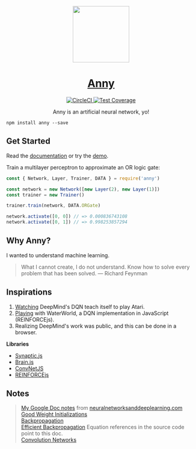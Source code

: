 <p align="center">
  <a href="http://levithomason.github.io/anny/">
    <img height="150" width="150" src="https://raw.githubusercontent.com/levithomason/anny/master/logo.png">
  </a>
</p>

<h1 align="center">
  <a href="http://levithomason.github.io/anny">Anny</a>
</h1>

<p align="center">
  <a href="https://circleci.com/gh/levithomason/anny">
    <img src="https://img.shields.io/circleci/project/levithomason/anny/master.svg?style=flat-square" alt="CircleCI"/>
  </a>
  <a href="https://codeclimate.com/github/levithomason/anny/coverage">
    <img src="https://img.shields.io/codeclimate/coverage/github/levithomason/anny.svg?style=flat-square" alt="Test Coverage"/>
  </a>
</p>

<p align="center">
  Anny is an artificial neural network, yo!
</p>


```
npm install anny --save
```

## Get Started

Read the [documentation](http://levithomason.github.io/anny/docs)
or try the [demo](http://levithomason.github.io/anny).

Train a multilayer perceptron to approximate an OR logic gate:

```js
const { Network, Layer, Trainer, DATA } = require('anny')

const network = new Network([new Layer(2), new Layer(1)])
const trainer = new Trainer()

trainer.train(network, DATA.ORGate)

network.activate([0, 0]) // => 0.000836743108
network.activate([0, 1]) // => 0.998253857294
```

## Why Anny?

I wanted to understand machine learning.

>What I cannot create, I do not understand. Know how to solve every problem that has been solved.
>&mdash; Richard Feynman

## Inspirations

1. [Watching](https://www.youtube.com/watch?v=EfGD2qveGdQ) DeepMind's DQN teach 
itself to play Atari.
2. [Playing](http://cs.stanford.edu/people/karpathy/reinforcejs/waterworld.html) 
with WaterWorld, a DQN implementation in JavaScript (REINFORCEjs).
3. Realizing DeepMind's work was public, and this can be done in a browser.

**Libraries**

- [Synaptic.js](https://github.com/cazala/synaptic)
- [Brain.js](https://github.com/cazala/synaptic)
- [ConvNetJS](https://github.com/karpathy/convnetjs)
- [REINFORCEjs](https://github.com/karpathy/reinforcejs)

## Notes

>[My Google Doc notes](https://docs.google.com/document/d/1h-G9qqp-xC_ykq-weEIjtk0IvXdmij3tCDRfP75BJUg) from [neuralnetworksanddeeplearning.com](http://neuralnetworksanddeeplearning.com/)  
>[Good Weight Initializations](https://plus.google.com/+SoumithChintala/posts/RZfdrRQWL6u)  
>[Backpropagation](http://page.mi.fu-berlin.de/rojas/neural/chapter/K7.pdf)  
>[Efficient Backpropagation](http://yann.lecun.com/exdb/publis/pdf/lecun-98b.pdf) Equation references in the source code point to this doc.  
>[Convolution Networks](http://andrew.gibiansky.com/blog/machine-learning/convolutional-neural-networks/)  
